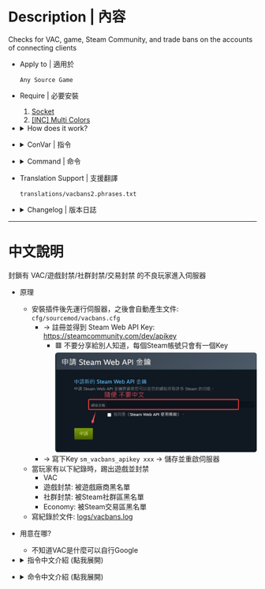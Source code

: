 # Description | 內容
Checks for VAC, game, Steam Community, and trade bans on the accounts of connecting clients

* Apply to | 適用於
    ```
    Any Source Game
    ```

* Require | 必要安裝
    1. [Socket](https://github.com/JoinedSenses/sm-ext-socket/releases)
    2. [[INC] Multi Colors](https://github.com/fbef0102/L4D1_2-Plugins/releases/tag/Multi-Colors)

* <details><summary>How does it work?</summary>

    * Run plugin and let server auto-generate ```cfg/sourcemod/vacbans.cfg```
        * -> Register Steam Web API Key: https://steamcommunity.com/dev/apikey
            * 🟥 Do not share your Key
            <br/>![image](image/vacbans_1.jpg)
        * -> Write key ```sm_vacbans_apikey xxx``` -> Save and restart server
    * If player has the following record, kick and ban
        * VAC bans
        * Game bans: Bannd by specific game
        * Community: Bannd by steam community
        * Economy: Trade bans
    * Log record in [logs/vacbans.log](logs/vacbans.log)
</details>

* <details><summary>ConVar | 指令</summary>

    * cfg/sourcemod/vacbans.cfg
        ```php
        // Actions to take on detected clients
        // Add up the options from the list:
        // 1:  Log to sourcemod/logs/vacbans.log
        // 2:  Kick
        // 4:  Ban
        // 8:  Display message to admins (ADMFLAG_KICK flag)
        // 16: Display message to all players
        // 31: All
        sm_vacbans_actions "31"

        // The Steam Web API key used by VAC Status Checker
        // https://steamcommunity.com/dev/apikey
        sm_vacbans_apikey "xxxxxxxxxxxxxxxxxxxxxxx"

        // How long in days before re-checking the same client
        sm_vacbans_cachetime "1"

        // The named database config to use for caching
        sm_vacbans_db "storage-local"

        // Enable Steam Community ban detection
        sm_vacbans_detect_community_bans "0"

        // Enable economy (trade) ban detection (0 = disabled, 1 = bans only, 2 = bans and probation)
        sm_vacbans_detect_econ_bans "0"

        // Enable game ban detection
        sm_vacbans_detect_game_bans "0"

        // Enable VAC ban detection
        sm_vacbans_detect_vac_bans "1"

        // Ignore VAC bans older than this many days (0 = disabled)
        sm_vacbans_vac_expire "730"

        // Ignore VAC bans issued before this date (format: YYYY-MM-DD)
        sm_vacbans_vac_ignore_before ""

        // Players with these flags will be ignored (Empty = Everyone, -1: Nobody)
        sm_vacbans_immunity "z"
        ```
</details>

* <details><summary>Command | 命令</summary>

    * **Clears the cache database (Access: ADMFLAG_ROOT)**
        ```php
        sm_vacbans_reset
        ```

    * **Control the whitelist (Access: ADMFLAG_ROOT)**
        ```php
        // add <SteamID 64> - adds a SteamID 64 for the plugin to ignore
        // remove <SteamID 64> - removes a SteamID 64 from the whitelist
        // clear - removes all SteamIDs from the whitelist
        sm_vacbans_whitelist <add|remove|clear> [SteamID 64]
        ```

    * **Lists the bans of connected clients (Access: ADMFLAG_ROOT)**
        ```php
        sm_vacbans_list
        ```
</details>

* Translation Support | 支援翻譯
    ```
    translations/vacbans2.phrases.txt
    ```

* <details><summary>Changelog | 版本日誌</summary>

    * v1.2h (2025-10-5)
        * Remake code, convert code to latest syntax
        * Update cvar
        * Remove SteamWorks, SteamTools, use Socket only

    * Original & Credit
        * [Original plugin by StevoTVR](https://forums.alliedmods.net/showthread.php?t=80942)
</details>

- - - -
# 中文說明
封鎖有 VAC/遊戲封禁/社群封禁/交易封禁 的不良玩家進入伺服器

* 原理
    * 安裝插件後先運行伺服器，之後會自動產生文件: ```cfg/sourcemod/vacbans.cfg```
        * -> 註冊並得到 Steam Web API Key: https://steamcommunity.com/dev/apikey
            * 🟥 不要分享給別人知道，每個Steam帳號只會有一個Key
            <br/>![image](image/zho/vacbans_1.jpg)
        * -> 寫下Key ```sm_vacbans_apikey xxx``` -> 儲存並重啟伺服器
    * 當玩家有以下紀錄時，踢出遊戲並封禁
        * VAC
        * 遊戲封禁: 被遊戲廠商黑名單
        * 社群封禁: 被Steam社群區黑名單
        * Economy: 被Steam交易區黑名單
    * 寫紀錄於文件: [logs/vacbans.log](logs/vacbans.log)

* 用意在哪?
    * 不知道VAC是什麼可以自行Google

* <details><summary>指令中文介紹 (點我展開)</summary>

    * cfg/sourcemod/vacbans.cfg
        ```php
        // 對檢測到封禁的玩家採取動作
        // 數字可以相加:
        // 1:  寫紀錄於文件: sourcemod/logs/vacbans.log
        // 2:  踢出遊戲
        // 4:  封禁
        // 8:  顯示玩家的封禁狀態給伺服器內在場的管理員看 (權限: ADMFLAG_KICK)
        // 16: 顯示玩家的封禁狀態給伺服器內所有人看
        // 31: 以上全部
        sm_vacbans_actions "31"

        // 寫下你的Steam Web API key, key不要分享給別人
        // 註冊網站: https://steamcommunity.com/dev/apikey
        sm_vacbans_apikey "xxxxxxxxxxxxxxxxxxxxxxx"

        // 同一位玩家在時間內進入伺服器後不需要再檢測 (時間單位: 天)
        sm_vacbans_cachetime "1"

        // 用來暫時儲存玩家的封禁狀態的本地數據庫名稱 (不建議修改)
        sm_vacbans_db "storage-local"

        // 為1時，檢測玩家是否被社群區黑名單
        sm_vacbans_detect_community_bans "0"

        // 檢測玩家是否被交易區黑名單 (0 = 不檢測, 1 = 只檢測有被封鎖過, 2 = 檢測有被封鎖過＋有被處罰過)
        sm_vacbans_detect_econ_bans "0"

        // 為1時，檢測玩家是否被遊戲廠商黑名單
        sm_vacbans_detect_game_bans "0"

        // 為1時，檢測玩家是否被VAC
        sm_vacbans_detect_vac_bans "1"

        // 被VAC超過此天數的玩家則忽略 (0 = 關閉這項功能)
        sm_vacbans_vac_expire "730"

        // 被VAC超過此日期的玩家則忽略 (格式: YYYY-MM-DD)
        sm_vacbans_vac_ignore_before ""

        // 擁有這些權限的玩家，不會被檢測 (留白 = 任何人都能, -1: 無人)
        sm_vacbans_immunity "z"
        ```
</details>

* <details><summary>命令中文介紹 (點我展開)</summary>

    * **清除暫存數據 (權限: ADMFLAG_ROOT)**
        ```php
        sm_vacbans_reset
        ```

    * **控制白名單列表, 在列表上的玩家不會被檢測 (權限: ADMFLAG_ROOT)**
        ```php
        // add <SteamID 64> - 增加 SteamID 64 到白名單上
        // remove <SteamID> - 白名單上移除SteamID 64
        // clear - 清除白名單
        sm_vacbans_whitelist <add|remove|clear> [SteamID 64]
        ```

    * **查看伺服器內每個玩家的封禁狀態 (權限: ADMFLAG_ROOT)**
        ```php
        sm_vacbans_list
        ```
</details>
